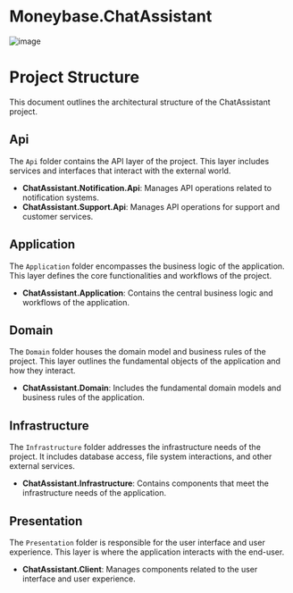 # Moneybase.ChatAssistant


![image](https://github.com/Cingozr/Moneybase.ChatAssistant/assets/14148180/6bd380cb-ad08-451b-adba-0f519f73903f)


# Project Structure

This document outlines the architectural structure of the ChatAssistant project.

## Api

The `Api` folder contains the API layer of the project. This layer includes services and interfaces that interact with the external world.

- **ChatAssistant.Notification.Api**: Manages API operations related to notification systems.
- **ChatAssistant.Support.Api**: Manages API operations for support and customer services.

## Application

The `Application` folder encompasses the business logic of the application. This layer defines the core functionalities and workflows of the project.

- **ChatAssistant.Application**: Contains the central business logic and workflows of the application.

## Domain

The `Domain` folder houses the domain model and business rules of the project. This layer outlines the fundamental objects of the application and how they interact.

- **ChatAssistant.Domain**: Includes the fundamental domain models and business rules of the application.

## Infrastructure

The `Infrastructure` folder addresses the infrastructure needs of the project. It includes database access, file system interactions, and other external services.

- **ChatAssistant.Infrastructure**: Contains components that meet the infrastructure needs of the application.

## Presentation

The `Presentation` folder is responsible for the user interface and user experience. This layer is where the application interacts with the end-user.

- **ChatAssistant.Client**: Manages components related to the user interface and user experience.
